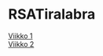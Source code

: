 # RSATiralabra

[Viikko 1](dokumentaatio/Viikkoraportit/Viikko1.md)
\
[Viikko 2](dokumentaatio/Viikkoraportit/Viikko2.md)